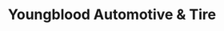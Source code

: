 ---
title: "Youngblood Automotive & Tire"
url: /lampasas/youngblood-automotive-und-tire/
shop: Autowerkstatt
---